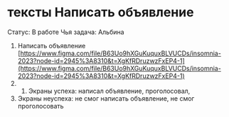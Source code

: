 # тексты Написать объявление

Статус: В работе
Чья задача: Альбина

1. Написать объявление [https://www.figma.com/file/B63Uo9hXGuKuquxBLVUCDs/insomnia-2023?node-id=2945%3A8310&t=XgKfRDruzwzFxEP4-1](https://www.figma.com/file/B63Uo9hXGuKuquxBLVUCDs/insomnia-2023?node-id=2945%3A8310&t=XgKfRDruzwzFxEP4-1)
2. 1. Экраны успеха: написал объявление, проголосовал,
2. Экраны неуспеха: не смог написать объявление, не смог проголосовать